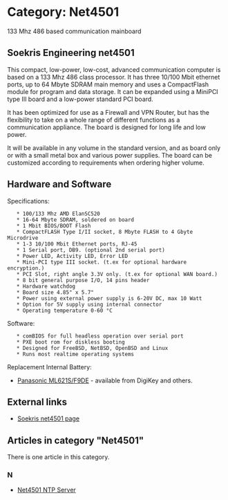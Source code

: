 # Category: Net4501

133 Mhz 486 based communication mainboard

## Soekris Engineering net4501

This compact, low-power, low-cost, advanced communication computer is based on a 133 Mhz 486 class processor. It has three 10/100 Mbit ethernet ports, up to 64 Mbyte SDRAM main memory and uses a CompactFlash module for program and data storage. It can be expanded using a MiniPCI type III board and a low-power standard PCI board. 

It has been optimized for use as a Firewall and VPN Router, but has the flexibility to take on a whole range of different functions as a communication appliance. The board is designed for long life and low power.

It will be available in any volume in the standard version, and as board only or with a small metal box and various power supplies. The board can be customized according to requirements when ordering higher volume.

## Hardware and Software

Specifications:

```
   * 100/133 Mhz AMD ElanSC520
   * 16-64 Mbyte SDRAM, soldered on board
   * 1 Mbit BIOS/BOOT Flash
   * CompactFLASH Type I/II socket, 8 Mbyte FLASH to 4 Gbyte Microdrive
   * 1-3 10/100 Mbit Ethernet ports, RJ-45
   * 1 Serial port, DB9. (optional 2nd serial port)
   * Power LED, Activity LED, Error LED
   * Mini-PCI type III socket. (t.ex for optional hardware encryption.)
   * PCI Slot, right angle 3.3V only. (t.ex for optional WAN board.)
   * 8 bit general purpose I/O, 14 pins header
   * Hardware watchdog
   * Board size 4.85" x 5.7"
   * Power using external power supply is 6-20V DC, max 10 Watt
   * Option for 5V supply using internal connector
   * Operating temperature 0-60 °C
```

Software:

```
   * comBIOS for full headless operation over serial port
   * PXE boot rom for diskless booting
   * Designed for FreeBSD, NetBSD, OpenBSD and Linux
   * Runs most realtime operating systems
```

Replacement Internal Battery:

* [Panasonic ML621S/F9DE](https://web.archive.org/web/20180610231418/http://lists.soekris.com/pipermail/soekris-tech/2010-July/016691.html) - available from DigiKey and others.

## External links

* [Soekris net4501 page](https://web.archive.org/web/20180610231418/http://www.soekris.com/net4501.htm "http://www.soekris.com/net4501.htm")

## Articles in category "Net4501"

There is one article in this category.

### N

* [Net4501 NTP Server](Net4501_NTP_Server.md)